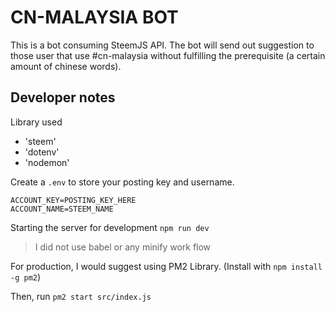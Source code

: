 # CN-MALAYSIA BOT

This is a bot consuming SteemJS API. The bot will send out suggestion to those user that use #cn-malaysia without fulfilling the prerequisite (a certain amount of chinese words).

## Developer notes

Library used

* 'steem'
* 'dotenv'
* 'nodemon'

Create a `.env` to store your posting key and username.

```
ACCOUNT_KEY=POSTING_KEY_HERE
ACCOUNT_NAME=STEEM_NAME
```

Starting the server for development `npm run dev`
> I did not use babel or any minify work flow

For production, I would suggest using PM2 Library. (Install with `npm install -g pm2`)

Then, run `pm2 start src/index.js`



